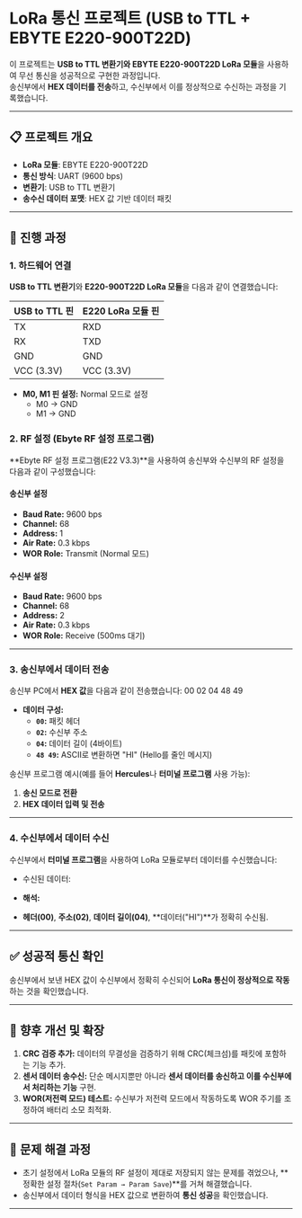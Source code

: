 # LoRa 통신 프로젝트 (USB to TTL + EBYTE E220-900T22D)

이 프로젝트는 **USB to TTL 변환기와 EBYTE E220-900T22D LoRa 모듈**을 사용하여 무선 통신을 성공적으로 구현한 과정입니다.  
송신부에서 **HEX 데이터를 전송**하고, 수신부에서 이를 정상적으로 수신하는 과정을 기록했습니다.

---

## 📋 프로젝트 개요
- **LoRa 모듈**: EBYTE E220-900T22D  
- **통신 방식**: UART (9600 bps)  
- **변환기**: USB to TTL 변환기  
- **송수신 데이터 포맷**: HEX 값 기반 데이터 패킷  

---

## 🚀 진행 과정

### 1. 하드웨어 연결
**USB to TTL 변환기**와 **E220-900T22D LoRa 모듈**을 다음과 같이 연결했습니다:

| USB to TTL 핀 | E220 LoRa 모듈 핀 |
|---------------|-------------------|
| TX            | RXD               |
| RX            | TXD               |
| GND           | GND               |
| VCC (3.3V)    | VCC (3.3V)        |

- **M0, M1 핀 설정:** Normal 모드로 설정  
  - M0 → GND  
  - M1 → GND  

### 2. RF 설정 (Ebyte RF 설정 프로그램)
**Ebyte RF 설정 프로그램(E22 V3.3)**을 사용하여 송신부와 수신부의 RF 설정을 다음과 같이 구성했습니다:

#### **송신부 설정**
- **Baud Rate:** 9600 bps  
- **Channel:** 68  
- **Address:** 1  
- **Air Rate:** 0.3 kbps  
- **WOR Role:** Transmit (Normal 모드)  

#### **수신부 설정**
- **Baud Rate:** 9600 bps  
- **Channel:** 68  
- **Address:** 2  
- **Air Rate:** 0.3 kbps  
- **WOR Role:** Receive (500ms 대기)

---

### 3. 송신부에서 데이터 전송
송신부 PC에서 **HEX 값**을 다음과 같이 전송했습니다:
00 02 04 48 49


- **데이터 구성:**  
  - **`00`:** 패킷 헤더  
  - **`02`:** 수신부 주소  
  - **`04`:** 데이터 길이 (4바이트)  
  - **`48 49`:** ASCII로 변환하면 "HI" (Hello를 줄인 메시지)

송신부 프로그램 예시(예를 들어 **Hercules**나 **터미널 프로그램** 사용 가능):
1. **송신 모드로 전환**
2. **HEX 데이터 입력 및 전송**

---

### 4. 수신부에서 데이터 수신
수신부에서 **터미널 프로그램**을 사용하여 LoRa 모듈로부터 데이터를 수신했습니다:
- 수신된 데이터:


- **해석:**  
- **헤더(00)**, **주소(02)**, **데이터 길이(04)**, **데이터("HI")**가 정확히 수신됨.

---

## ✅ **성공적 통신 확인**
송신부에서 보낸 HEX 값이 수신부에서 정확히 수신되어 **LoRa 통신이 정상적으로 작동**하는 것을 확인했습니다.

---

## 📖 **향후 개선 및 확장**
1. **CRC 검증 추가:** 데이터의 무결성을 검증하기 위해 CRC(체크섬)를 패킷에 포함하는 기능 추가.
2. **센서 데이터 송수신:** 단순 메시지뿐만 아니라 **센서 데이터를 송신하고 이를 수신부에서 처리하는 기능** 구현.
3. **WOR(저전력 모드) 테스트:** 수신부가 저전력 모드에서 작동하도록 WOR 주기를 조정하여 배터리 소모 최적화.

---

## 🔧 **문제 해결 과정**
- 초기 설정에서 LoRa 모듈의 RF 설정이 제대로 저장되지 않는 문제를 겪었으나, **정확한 설정 절차(`Set Param → Param Save`)**를 거쳐 해결했습니다.
- 송신부에서 데이터 형식을 HEX 값으로 변환하여 **통신 성공**을 확인했습니다.

---

